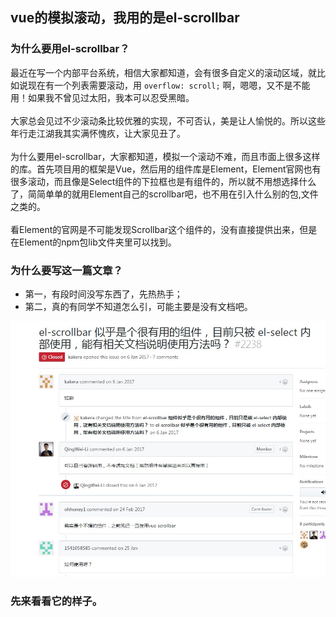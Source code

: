 ## vue的模拟滚动，我用的是el-scrollbar

### 为什么要用el-scrollbar？

最近在写一个内部平台系统，相信大家都知道，会有很多自定义的滚动区域，就比如说现在有一个列表需要滚动，用 `overflow: scroll;` 啊，嗯嗯，又不是不能用！如果我不曾见过太阳，我本可以忍受黑暗。  
<br />
大家总会见过不少滚动条比较优雅的实现，不可否认，美是让人愉悦的。所以这些年行走江湖我其实满怀愧疚，让大家见丑了。  
<br />
为什么要用el-scrollbar，大家都知道，模拟一个滚动不难，而且市面上很多这样的库。首先项目用的框架是Vue，然后用的组件库是Element，Element官网也有很多滚动，而且像是Select组件的下拉框也是有组件的，所以就不用想选择什么了，简简单单的就用Element自己的scrollbar吧，也不用在引入什么别的包,文件之类的。  
<br />
看Element的官网是不可能发现Scrollbar这个组件的，没有直接提供出来，但是在Element的npm包lib文件夹里可以找到。

### 为什么要写这一篇文章？

* 第一，有段时间没写东西了，先热热手；
* 第二，真的有同学不知道怎么引，可能主要是没有文档吧。

![el-github](./images/el-github.jpg)

### 先来看看它的样子。





